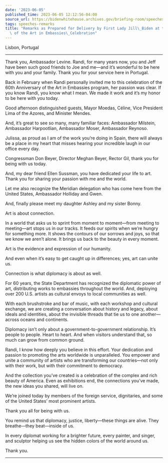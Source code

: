 ```yaml
---
date: '2023-06-05'
published_time: 2023-06-05 12:12:56-04:00
source_url: https://bidenwhitehouse.archives.gov/briefing-room/speeches-remarks/2023/06/05/remarks-as-prepared-for-delivery-by-first-lady-jill-biden-at-the-60th-anniversary-of-the-art-in-embassies-celebration/
tags: speeches-remarks
title: "Remarks as Prepared for Delivery by First Lady Jill\_Biden at the 60th Anniversary\
  \ of the Art in Embassies\_Celebration"
---
```

 
Lisbon, Portugal

------------------------------------------------------------------------

Thank you, Ambassador Levine. Randi, for many years now, you and Jeff
have been such good friends to Joe and me—and it’s wonderful to be here
with you and your family. Thank you for your service here in
Portugal.   
  
Back in February when Randi personally invited me to this celebration of
the 60th Anniversary of the Art in Embassies program, her passion was
clear. If you know Randi, you know what I mean. We made it work and it’s
my honor to be here with you today.   
  
Good afternoon distinguished guests, Mayor Moedas, Céline, Vice
President Lima of the Azores, and Minister Mendes. 

And, it’s great to see so many, many familiar faces: Ambassador
Milstein, Ambassador Harpootlian, Ambassador Moser, Ambassador Reynoso.
   
  
Julissa, as proud as I am of the work you’re doing in Spain, there will
always be a place in my heart that misses hearing your incredible laugh
in our office every day.   
  
Congressman Don Beyer, Director Meghan Beyer, Rector Gil, thank you for
being with us today.  
  
And, my dear friend Ellen Sussman, you have dedicated your life to art.
Thank you for sharing your passion with me and the world.   
  
Let me also recognize the Meridian delegation who has come here from the
United States, Ambassador Holliday and Gwen.  
  
And, finally please meet my daughter Ashley and my sister Bonny.  
  
Art is about connection.   
  
In a world that asks us to sprint from moment to moment—from meeting to
meeting—art stops us in our tracks. It feeds our spirits when we’re
hungry for something more. It shows the contours of our sorrows and
joys, so that we know we aren’t alone. It brings us back to the beauty
in every moment.  
  
Art is the evidence and expression of our humanity.   
  
And even when it’s easy to get caught up in differences; yes, art can
unite us.  
  
Connection is what diplomacy is about as well.   
  
For 60 years, the State Department has recognized the diplomatic power
of art, distributing works to embassies throughout the world. And,
deploying over 200 U.S. artists as cultural envoys to local communities
as well.   
  
With each brushstroke and bar of music, with each workshop and cultural
exchange, we are creating a conversation about history and legacy, about
ideals and identities, about the invisible threads that tie us to one
another—across oceans and continents.   
  
Diplomacy isn’t only about a government-to-government relationship. It’s
people to people. Heart to heart. And when visitors understand that, so
much can grow from common ground.   
  
Randi, I know how deeply you believe in this effort. Your dedication and
passion to promoting the arts worldwide is unparalleled. You empower and
unite a community of artists who are transforming our countries—not only
with their work, but with their commitment to democracy.   
  
And the collection you’ve created is a celebration of the complex and
rich beauty of America. Even as exhibitions end, the connections you’ve
made, the new ideas you shared, will live on.    
  
We’re joined today by members of the foreign service, dignitaries, and
some of the United States’ most prominent artists.    
  
Thank you all for being with us.   
  
You remind us that diplomacy, justice, liberty—these things are alive.
They breathe—they beat—inside of us.   
  
In every diplomat working for a brighter future, every painter, and
singer, and sculptor helping us see the hidden colors of the world
around us.   
  
Thank you. 

------------------------------------------------------------------------
